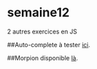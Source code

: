 # semaine12
2 autres exercices en JS 

##Auto-complete
à tester <a href="http://stilkr.com/CI/s12/1/liligo.html" target="blank">ici</a>.

##Morpion
disponible <a href="https://htmlpreview.github.io/?https://github.com/stilkr/semaine12/blob/master/2/morpion.html" target="blank">là</a>.
